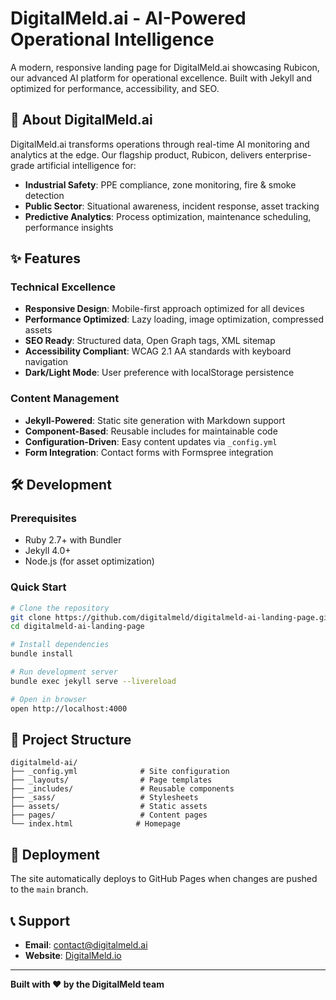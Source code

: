 # DigitalMeld.ai - AI-Powered Operational Intelligence

A modern, responsive landing page for DigitalMeld.ai showcasing Rubicon, our advanced AI platform for operational excellence. Built with Jekyll and optimized for performance, accessibility, and SEO.

## 🚀 About DigitalMeld.ai

DigitalMeld.ai transforms operations through real-time AI monitoring and analytics at the edge. Our flagship product, Rubicon, delivers enterprise-grade artificial intelligence for:

- **Industrial Safety**: PPE compliance, zone monitoring, fire & smoke detection
- **Public Sector**: Situational awareness, incident response, asset tracking  
- **Predictive Analytics**: Process optimization, maintenance scheduling, performance insights

## ✨ Features

### Technical Excellence
- **Responsive Design**: Mobile-first approach optimized for all devices
- **Performance Optimized**: Lazy loading, image optimization, compressed assets
- **SEO Ready**: Structured data, Open Graph tags, XML sitemap
- **Accessibility Compliant**: WCAG 2.1 AA standards with keyboard navigation
- **Dark/Light Mode**: User preference with localStorage persistence

### Content Management
- **Jekyll-Powered**: Static site generation with Markdown support
- **Component-Based**: Reusable includes for maintainable code
- **Configuration-Driven**: Easy content updates via `_config.yml`
- **Form Integration**: Contact forms with Formspree integration

## 🛠 Development

### Prerequisites
- Ruby 2.7+ with Bundler
- Jekyll 4.0+
- Node.js (for asset optimization)

### Quick Start
```bash
# Clone the repository
git clone https://github.com/digitalmeld/digitalmeld-ai-landing-page.git
cd digitalmeld-ai-landing-page

# Install dependencies
bundle install

# Run development server
bundle exec jekyll serve --livereload

# Open in browser
open http://localhost:4000
```

## 📁 Project Structure

```
digitalmeld-ai/
├── _config.yml              # Site configuration
├── _layouts/                # Page templates
├── _includes/               # Reusable components
├── _sass/                   # Stylesheets
├── assets/                  # Static assets
├── pages/                   # Content pages
└── index.html              # Homepage
```

## 🚀 Deployment

The site automatically deploys to GitHub Pages when changes are pushed to the `main` branch.

## 📞 Support

- **Email**: [contact@digitalmeld.ai](mailto:contact@digitalmeld.ai)
- **Website**: [DigitalMeld.io](https://digitalmeld.io)

---

**Built with ❤️ by the DigitalMeld team**
